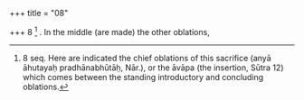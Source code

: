 +++
title = "08"

+++
8 [^5] . In the middle (are made) the other oblations,


[^5]:  8 seq. Here are indicated the chief oblations of this sacrifice (anyā āhutayaḥ pradhānabhūtāḥ, Nār.), or the āvāpa (the insertion, Sūtra 12) which comes between the standing introductory and concluding oblations.
